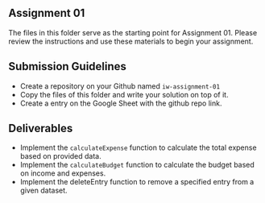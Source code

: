 ## Assignment 01

The files in this folder serve as the starting point for Assignment 01. Please review the instructions and use these materials to begin your assignment.

## Submission Guidelines

- Create a repository on your Github named `iw-assignment-01`
- Copy the files of this folder and write your solution on top of it.
- Create a entry on the Google Sheet with the github repo link.

## Deliverables

- Implement the `calculateExpense` function to calculate the total expense based on provided data.
- Implement the `calculateBudget` function to calculate the budget based on income and expenses.
- Implement the deleteEntry function to remove a specified entry from a given dataset.
